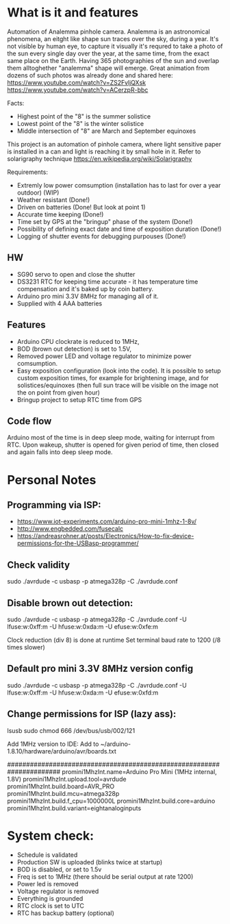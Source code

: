 # What is it and features
Automation of Analemma pinhole camera. 
Analemma is an astronomical phenomena, an eitght like shape sun traces over the sky, during a year. 
It's not visible by human eye, to capture it visually it's requred to take a photo of the sun every single day over the year, at the same time, from the exact same place on the Earth. Having 365 photographies of the sun and overlap them alltoghether "analemma" shape will emerge.
Great animation from dozens of such photos was already done and shared here: 
https://www.youtube.com/watch?v=ZS2FvljQXsk
https://www.youtube.com/watch?v=ACerzpR-bbc

Facts:
* Highest point of the "8" is the summer solistice
* Lowest point of the "8" is the winter solistice
* Middle intersection of "8" are March and September equinoxes

This project is an automation of pinhole camera, where light sensitive paper is installed in a can and light is reaching it by small hole in it.
Refer to solarigraphy technique https://en.wikipedia.org/wiki/Solarigraphy

Requirements:
* Extremly low power comsumption (installation has to last for over a year outdoor) (WIP)
* Weather resistant (Done!)
* Driven on batteries (Done! But look at point 1)
* Accurate time keeping (Done!)
* Time set by GPS at the "bringup" phase of the system (Done!)
* Possibility of defining exact date and time of exposition duration (Done!)
* Logging of shutter events for debugging purpouses  (Done!)

## HW
* SG90 servo to open and close the shutter
* DS3231 RTC for keeping time accurate - it has temperature time compensation and it's baked up by coin battery.
* Arduino pro mini 3.3V 8MHz for managing all of it.
* Supplied with 4 AAA batteries

## Features
* Arduino CPU clockrate is reduced to 1MHz,
* BOD (brown out detection) is set to 1.5V,
* Removed power LED and voltage regulator to minimize power comsumption.
* Easy exposition configuration (look into the code). It is possible to setup custom exposition times, for example for brightening image, and for solistices/equinoxes (then full sun trace will be visible on the image not the on point from given hour)
* Bringup project to setup RTC time from GPS

## Code flow
Arduino most of the time is in deep sleep mode, waiting for interrupt from RTC. Upon wakeup, shutter is opened for given period of time, then closed and again falls into deep sleep mode.


# Personal Notes
## Programming via ISP:

* https://www.iot-experiments.com/arduino-pro-mini-1mhz-1-8v/
* http://www.engbedded.com/fusecalc
* https://andreasrohner.at/posts/Electronics/How-to-fix-device-permissions-for-the-USBasp-programmer/

## Check validity
sudo ./avrdude -c usbasp -p atmega328p -C ./avrdude.conf

## Disable brown out detection:
sudo ./avrdude -c usbasp -p atmega328p -C ./avrdude.conf -U lfuse:w:0xff:m -U hfuse:w:0xda:m -U efuse:w:0xfe:m 

Clock reduction (div 8) is done at runtime 
Set terminal baud rate to 1200 (/8 times slower)

## Default pro mini 3.3V 8MHz version config 
sudo ./avrdude -c usbasp -p atmega328p -C ./avrdude.conf -U lfuse:w:0xff:m -U hfuse:w:0xda:m -U efuse:w:0xfd:m 

## Change permissions for ISP (lazy ass):
lsusb
sudo chmod 666 /dev/bus/usb/002/121

Add 1MHz version to IDE:
Add  to 
~/arduino-1.8.10/hardware/arduino/avr/boards.txt

######################################################################
promini1MhzInt.name=Arduino Pro Mini (1MHz internal, 1.8V)
promini1MhzInt.upload.tool=avrdude
promini1MhzInt.build.board=AVR_PRO
promini1MhzInt.build.mcu=atmega328p
promini1MhzInt.build.f_cpu=1000000L
promini1MhzInt.build.core=arduino
promini1MhzInt.build.variant=eightanaloginputs


# System check:
- Schedule is validated
- Production SW is uploaded (blinks twice at startup)
- BOD is disabled, or set to 1.5v
- Freq is set to 1MHz (there should be serial output at rate 1200)
- Power led is removed
- Voltage regulator is removed
- Everything is grounded
- RTC clock is set to UTC
- RTC has backup battery (optional)
